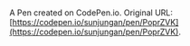 # 

A Pen created on CodePen.io. Original URL: [https://codepen.io/sunjungan/pen/PoprZVK](https://codepen.io/sunjungan/pen/PoprZVK).


